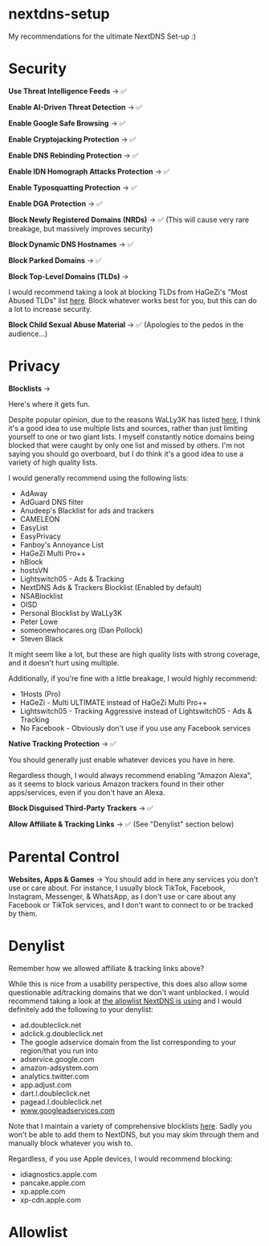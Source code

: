 # nextdns-setup

My recommendations for the ultimate NextDNS Set-up :)

# Security

**Use Threat Intelligence Feeds** -> ✅

**Enable AI-Driven Threat Detection** -> ✅

**Enable Google Safe Browsing** -> ✅

**Enable Cryptojacking Protection** -> ✅

**Enable DNS Rebinding Protection** -> ✅

**Enable IDN Homograph Attacks Protection** -> ✅

**Enable Typosquatting Protection** -> ✅

**Enable DGA Protection** -> ✅

**Block Newly Registered Domains (NRDs)** -> ✅ (This will cause very rare breakage, but massively improves security)

**Block Dynamic DNS Hostnames** -> ✅

**Block Parked Domains** -> ✅

**Block Top-Level Domains (TLDs)** -> 

I would recommend taking a look at blocking TLDs from HaGeZi's "Most Abused TLDs" list [here](https://gitlab.com/hagezi/mirror/-/raw/main/dns-blocklists/adblock/spam-tlds.txt). Block whatever works best for you, but this can do a lot to increase security.

**Block Child Sexual Abuse Material** -> ✅ (Apologies to the pedos in the audience...)

# Privacy

**Blocklists** ->

Here's where it gets fun.

Despite popular opinion, due to the reasons WaLLy3K has listed [here](https://github.com/WaLLy3K/wally3k.github.io?tab=readme-ov-file#why-use-this-over-other-sources), I think it's a good idea to use multiple lists and sources, rather than just limiting yourself to one or two giant lists. I myself constantly notice domains being blocked that were caught by only one list and missed by others. I'm not saying you should go overboard, but I do think it's a good idea to use a variety of high quality lists.

I would generally recommend using the following lists:

* AdAway
* AdGuard DNS filter
* Anudeep's Blacklist for ads and trackers
* CAMELEON
* EasyList 
* EasyPrivacy
* Fanboy's Annoyance List
* HaGeZi Multi Pro++
* hBlock
* hostsVN
* Lightswitch05 - Ads & Tracking
* NextDNS Ads & Trackers Blocklist (Enabled by default)
* NSABlocklist
* OISD
* Personal Blocklist by WaLLy3K
* Peter Lowe
* someonewhocares.org (Dan Pollock)
* Steven Black

It might seem like a lot, but these are high quality lists with strong coverage, and it doesn't hurt using multiple.

Additionally, if you're fine with a little breakage, I would highly recommend:

* 1Hosts (Pro)
* HaGeZi - Multi ULTIMATE instead of HaGeZi Multi Pro++
* Lightswitch05 - Tracking Aggressive instead of Lightswitch05 - Ads & Tracking
* No Facebook - Obviously don't use if you use any Facebook services

**Native Tracking Protection** -> ✅

You should generally just enable whatever devices you have in here. 

Regardless though, I would always recommend enabling "Amazon Alexa", as it seems to block various Amazon trackers found in their other apps/services, even if you don't have an Alexa.

**Block Disguised Third-Party Trackers** -> ✅

**Allow Affiliate & Tracking Links** -> ✅ (See "Denylist" section below)

# Parental Control

**Websites, Apps & Games** -> You should add in here any services you don't use or care about. For instance, I usually block TikTok, Facebook, Instagram, Messenger, & WhatsApp, as I don't use or care about any Facebook or TikTok services, and I don't want to connect to or be tracked by them.

# Denylist

Remember how we allowed affiliate & tracking links above?

While this is nice from a usability perspective, this does also allow some questionable ad/tracking domains that we don't want unblocked. I would recommend taking a look at [the allowlist NextDNS is using](https://github.com/nextdns/click-tracking-domains/blob/main/domains) and I would definitely add the following to your denylist:

* ad.doubleclick.net
* adclick.g.doubleclick.net
* The google adservice domain from the list corresponding to your region/that you run into
* adservice.google.com
* amazon-adsystem.com
* analytics.twitter.com
* app.adjust.com
* dart.l.doubleclick.net
* pagead.l.doubleclick.net
* www.googleadservices.com

Note that I maintain a variety of comprehensive blocklists [here](https://codeberg.org/Magnesium1062/blocklists/). Sadly you won't be able to add them to NextDNS, but you may skim through them and manually block whatever you wish to.

Regardless, if you use Apple devices, I would recommend blocking:

* idiagnostics.apple.com
* pancake.apple.com
* xp.apple.com 
* xp-cdn.apple.com

# Allowlist